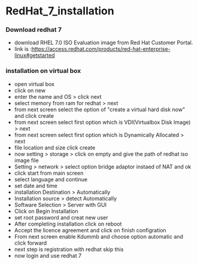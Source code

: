 # RedHat_7_installation

### Download redhat 7 
* download RHEL 7.0 ISO Evaluation image from Red Hat Customer Portal.
* link is :https://access.redhat.com/products/red-hat-enterprise-linux#getstarted


### installation on virtual box

* open virtual box
* click on new
* enter the name and OS > click next
* select memory from ram for redhat > next
* from next screen select the option of "create a virtual hard disk now" and click create
* from next screen select first option which is VDI(Virtualbox Disk Image) > next
* from next screen select first option which is Dynamically Allocated > next
* file location and size click create 
* now setting > storage > click on empty and give the path of redhat iso image file
* Setting > network > select option bridge adaptor instaed of NAT and ok
* click start from main screen
* select  language and continue
* set date and time
* installation Destination > Automatically
* Installation source > detect Automatically
* Software Selection > Server with GUI
* Click on Begin Installation
* set root password and creat new user
* After completing installation click on reboot
* Accept the licence agreement and click on finish configration
* From next screen enable Kdummb and choose option automatic and click forward
* next step is registration with redhat skip this
* now login and use redhat 7

